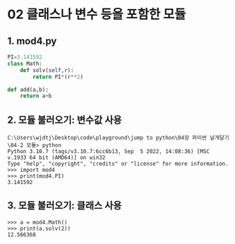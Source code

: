 # 02 클래스나 변수 등을 포함한 모듈
## 1. mod4.py
```python
PI=3.141592
class Math:
    def solv(self,r):
        return PI*(r**2)

def add(a,b):
    return a+b
```
## 2. 모듈 불러오기: 변수값 사용
```
C:\Users\wjdtj\Desktop\code\playground\jump to python\04장 파이썬 날개달기\04-2 모듈> python
Python 3.10.7 (tags/v3.10.7:6cc6b13, Sep  5 2022, 14:08:36) [MSC v.1933 64 bit (AMD64)] on win32
Type "help", "copyright", "credits" or "license" for more information.
>>> import mod4
>>> print(mod4.PI) 
3.141592
```

## 3. 모듈 불러오기: 클래스 사용
```
>>> a = mod4.Math() 
>>> print(a.solv(2))
12.566368
```
